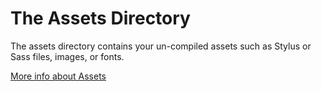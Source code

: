# The Assets Directory

The assets directory contains your un-compiled assets such as Stylus or Sass files, images, or fonts.

[More info about Assets](https://nuxtjs.org/guide/assets)
